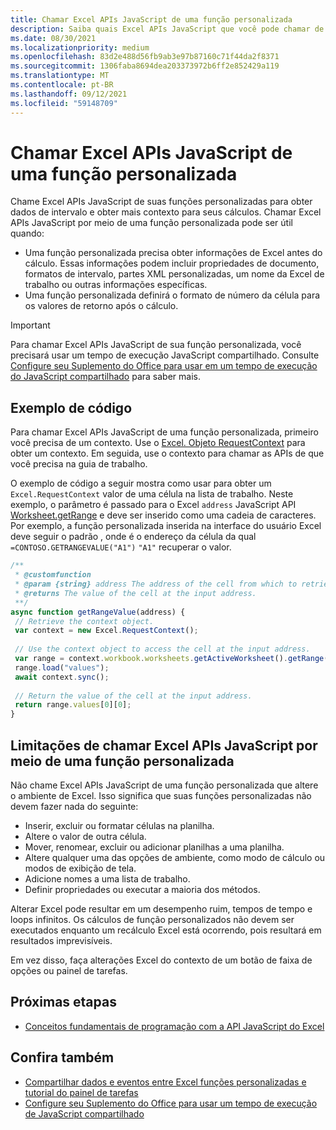 ```yaml
---
title: Chamar Excel APIs JavaScript de uma função personalizada
description: Saiba quais Excel APIs JavaScript que você pode chamar de sua função personalizada.
ms.date: 08/30/2021
ms.localizationpriority: medium
ms.openlocfilehash: 83d2e488d56fb9ab3e97b87160c71f44da2f8371
ms.sourcegitcommit: 1306faba8694dea203373972b6ff2e852429a119
ms.translationtype: MT
ms.contentlocale: pt-BR
ms.lasthandoff: 09/12/2021
ms.locfileid: "59148709"
---
```

# <a name="call-excel-javascript-apis-from-a-custom-function"></a>Chamar Excel APIs JavaScript de uma função personalizada

Chame Excel APIs JavaScript de suas funções personalizadas para obter dados de intervalo e obter mais contexto para seus cálculos. Chamar Excel APIs JavaScript por meio de uma função personalizada pode ser útil quando:

- Uma função personalizada precisa obter informações de Excel antes do cálculo. Essas informações podem incluir propriedades de documento, formatos de intervalo, partes XML personalizadas, um nome da Excel de trabalho ou outras informações específicas.
- Uma função personalizada definirá o formato de número da célula para os valores de retorno após o cálculo.

> [!IMPORTANT]
> Para chamar Excel APIs JavaScript de sua função personalizada, você precisará usar um tempo de execução JavaScript compartilhado. Consulte [Configure seu Suplemento do Office para usar em um tempo de execução do JavaScript compartilhado](../develop/configure-your-add-in-to-use-a-shared-runtime.md) para saber mais.

## <a name="code-sample"></a>Exemplo de código

Para chamar Excel APIs JavaScript de uma função personalizada, primeiro você precisa de um contexto. Use o [Excel. Objeto RequestContext](/javascript/api/excel/excel.requestcontext) para obter um contexto. Em seguida, use o contexto para chamar as APIs de que você precisa na guia de trabalho.

O exemplo de código a seguir mostra como usar para obter um `Excel.RequestContext` valor de uma célula na lista de trabalho. Neste exemplo, o parâmetro é passado para o Excel `address` JavaScript API [Worksheet.getRange](/javascript/api/excel/excel.worksheet#getRange_address_) e deve ser inserido como uma cadeia de caracteres. Por exemplo, a função personalizada inserida na interface do usuário Excel deve seguir o padrão , onde é o endereço da célula da qual `=CONTOSO.GETRANGEVALUE("A1")` `"A1"` recuperar o valor.

```JavaScript
/**
 * @customfunction
 * @param {string} address The address of the cell from which to retrieve the value.
 * @returns The value of the cell at the input address.
 **/
async function getRangeValue(address) {
 // Retrieve the context object. 
 var context = new Excel.RequestContext();
 
 // Use the context object to access the cell at the input address. 
 var range = context.workbook.worksheets.getActiveWorksheet().getRange(address);
 range.load("values");
 await context.sync();
 
 // Return the value of the cell at the input address.
 return range.values[0][0];
}
```

## <a name="limitations-of-calling-excel-javascript-apis-through-a-custom-function"></a>Limitações de chamar Excel APIs JavaScript por meio de uma função personalizada

Não chame Excel APIs JavaScript de uma função personalizada que altere o ambiente de Excel. Isso significa que suas funções personalizadas não devem fazer nada do seguinte:

- Inserir, excluir ou formatar células na planilha.
- Altere o valor de outra célula.
- Mover, renomear, excluir ou adicionar planilhas a uma planilha.
- Altere qualquer uma das opções de ambiente, como modo de cálculo ou modos de exibição de tela.
- Adicione nomes a uma lista de trabalho.
- Definir propriedades ou executar a maioria dos métodos.

Alterar Excel pode resultar em um desempenho ruim, tempos de tempo e loops infinitos. Os cálculos de função personalizados não devem ser executados enquanto um recálculo Excel está ocorrendo, pois resultará em resultados imprevisíveis.

Em vez disso, faça alterações Excel do contexto de um botão de faixa de opções ou painel de tarefas.

## <a name="next-steps"></a>Próximas etapas

- [Conceitos fundamentais de programação com a API JavaScript do Excel](../reference/overview/excel-add-ins-reference-overview.md)

## <a name="see-also"></a>Confira também

- [Compartilhar dados e eventos entre Excel funções personalizadas e tutorial do painel de tarefas](../tutorials/share-data-and-events-between-custom-functions-and-the-task-pane-tutorial.md)
- [Configure seu Suplemento do Office para usar um tempo de execução de JavaScript compartilhado](../develop/configure-your-add-in-to-use-a-shared-runtime.md)
